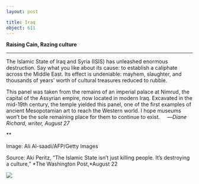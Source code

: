 ```yaml
---
layout: post

title: Iraq
object: 611
---
```

**Raising Cain,
 Razing culture**

****

The Islamic State of Iraq and Syria (ISIS) has unleashed enormous destruction. Say what you like about its cause: to establish a caliphate across the Middle East. Its effect is undeniable: mayhem, slaughter, and thousands of years’ worth of cultural treasures reduced to rubble.

This panel was taken from the remains of an imperial palace at Nimrud, the capital of the Assyrian empire, now located in modern Iraq. Excavated in the mid-19th century, the temple yielded this panel, one of the first examples of ancient Mesopotamian art to reach the Western world. I hope museums won’t be the sole remaining place for them to continue to exist.     —*Diane Richard, writer, August 27*

**

Image: Ali Al-saadi/AFP/Getty Images

Source: Aki Peritz, “The Islamic State isn’t just killing people. It’s destroying a culture,” *The Washington Post,*August 22

![]({{siteurl.base}}/images/14-08-27_41.9_IraqEDIT-1.jpeg)
